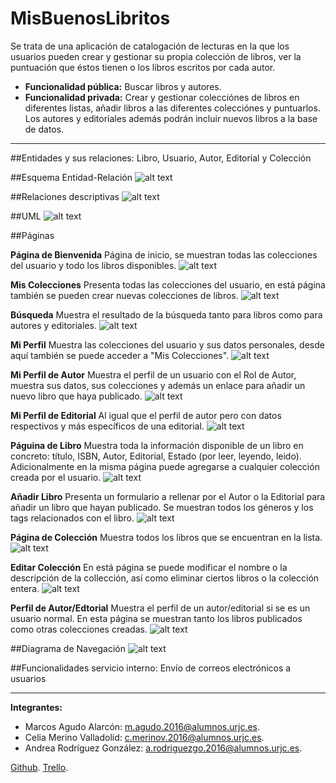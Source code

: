 # MisBuenosLibritos

Se trata de una aplicación de catalogación de lecturas en la que los usuarios pueden crear y gestionar su propia colección de libros, ver la puntuación que éstos tienen o los libros escritos por cada autor.

* **Funcionalidad pública:** Buscar libros y autores.
* **Funcionalidad privada:** Crear y gestionar colecciónes de libros en diferentes listas, añadir libros a las diferentes colecciónes y puntuarlos. Los autores y editoriales además podrán incluir nuevos libros a la base de datos.

---

##Entidades y sus relaciones: Libro, Usuario, Autor, Editorial y Colección

##Esquema Entidad-Relación
![alt text](/ImgsREADME/esquema_entidad_relacion.png "relaciones BBDD")

##Relaciones descriptivas
![alt text](/ImgsREADME/relaciones_nuevo.png "relaciones descriptivas")

##UML
![alt text](/ImgsREADME/uml.png "uml")

##Páginas

**Página de Bienvenida**
Página de inicio, se muestran todas las colecciones del usuario y todo los libros disponibles.
![alt text](/ImgsREADME/pantallazos/home.png "home")

**Mis Colecciones**
Presenta todas las colecciones del usuario, en está página también se pueden crear nuevas colecciones de libros.
![alt text](/ImgsREADME/pantallazos/miscolecciones.png "miscolecciones")

**Búsqueda**
Muestra el resultado de la búsqueda tanto para libros como para autores y editoriales.
![alt text](/ImgsREADME/pantallazos/buscador.png "buscador")

**Mi Perfil**
Muestra las colecciones del usuario y sus datos personales, desde aquí también se puede acceder a "Mis Colecciones".
![alt text](/ImgsREADME/pantallazos/miperfil.png "miperfil")

**Mi Perfil de Autor**
Muestra el perfil de un usuario con el Rol de Autor, muestra sus datos, sus colecciones y además un enlace para añadir un nuevo libro que haya publicado.
![alt text](/ImgsREADME/pantallazos/perfil_autor.png "perfilautor")

**Mi Perfil de Editorial**
Al igual que el perfil de autor pero con datos respectivos y más específicos de una editorial.
![alt text](/ImgsREADME/pantallazos/perfil_editorial.png "perfileditorial")

**Páguina de Libro**
Muestra toda la información disponible de un libro en concreto: título, ISBN, Autor, Editorial, Estado (por leer, leyendo, leido). Adicionalmente
en la misma página puede agregarse a cualquier colección creada por el usuario. 
![alt text](/ImgsREADME/pantallazos/book.png "book")

**Añadir Libro**
Presenta un formulario a rellenar por el Autor o la Editorial para añadir un libro que hayan publicado. Se muestran todos los géneros y los tags relacionados
con el libro.
![alt text](/ImgsREADME/pantallazos/add_book.png "addbook")

**Página de Colección**
Muestra todos los libros que se encuentran en la lista.
![alt text](/ImgsREADME/pantallazos/coleccion_concreta.png "conleccionconcreta")

**Editar Colección**
En está página se puede modificar el nombre o la descripción de la collección, así como eliminar ciertos libros o la colección entera.
![alt text](/ImgsREADME/pantallazos/editar_coleccion.png "editar coleccion")

**Perfil de Autor/Edtorial**
Muestra el perfil de un autor/editorial si se es un usuario normal. En esta página se muestran tanto los libros publicados como otras colecciones creadas.
![alt text](/ImgsREADME/pantallazos/perfil_autor_editorial.png "perfil editor editorial")

##Diagrama de Navegación
![alt text](/ImgsREADME/flujo_ventanas.png "uml")

##Funcionalidades servicio interno: Envío de correos electrónicos a usuarios

---

**Integrantes:**

* Marcos Agudo Alarcón: m.agudo.2016@alumnos.urjc.es.
* Celia Merino Valladolid: c.merinov.2016@alumnos.urjc.es.
* Andrea Rodríguez González: a.rodriguezgo.2016@alumnos.urjc.es.

[Github](https://github.com/Merkado13/MisBuenosLibritos).
[Trello](https://trello.com/b/rQAO4Dcw/misbuenoslibritos).
